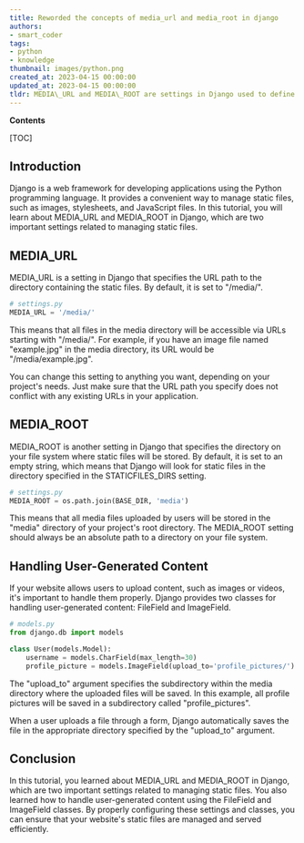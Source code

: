 ```yaml
---
title: Reworded the concepts of media_url and media_root in django
authors:
- smart_coder
tags:
- python
- knowledge
thumbnail: images/python.png
created_at: 2023-04-15 00:00:00
updated_at: 2023-04-15 00:00:00
tldr: MEDIA\_URL and MEDIA\_ROOT are settings in Django used to define the URL and file system path for media files such as images and videos.
---
```


**Contents**

[TOC]

## Introduction
Django is a web framework for developing applications using the Python programming language. It provides a convenient way to manage static files, such as images, stylesheets, and JavaScript files. In this tutorial, you will learn about MEDIA_URL and MEDIA_ROOT in Django, which are two important settings related to managing static files.

## MEDIA_URL

MEDIA_URL is a setting in Django that specifies the URL path to the directory containing the static files. By default, it is set to "/media/".

```python
# settings.py
MEDIA_URL = '/media/'
```

This means that all files in the media directory will be accessible via URLs starting with "/media/". For example, if you have an image file named "example.jpg" in the media directory, its URL would be "/media/example.jpg". 

You can change this setting to anything you want, depending on your project's needs. Just make sure that the URL path you specify does not conflict with any existing URLs in your application.

## MEDIA_ROOT

MEDIA_ROOT is another setting in Django that specifies the directory on your file system where static files will be stored. By default, it is set to an empty string, which means that Django will look for static files in the directory specified in the STATICFILES_DIRS setting.

```python
# settings.py
MEDIA_ROOT = os.path.join(BASE_DIR, 'media')
```

This means that all media files uploaded by users will be stored in the "media" directory of your project's root directory. The MEDIA_ROOT setting should always be an absolute path to a directory on your file system.

## Handling User-Generated Content

If your website allows users to upload content, such as images or videos, it's important to handle them properly. Django provides two classes for handling user-generated content: FileField and ImageField.

```python
# models.py
from django.db import models

class User(models.Model):
    username = models.CharField(max_length=30)
    profile_picture = models.ImageField(upload_to='profile_pictures/')
```

The "upload_to" argument specifies the subdirectory within the media directory where the uploaded files will be saved. In this example, all profile pictures will be saved in a subdirectory called "profile_pictures".

When a user uploads a file through a form, Django automatically saves the file in the appropriate directory specified by the "upload_to" argument.

## Conclusion

In this tutorial, you learned about MEDIA_URL and MEDIA_ROOT in Django, which are two important settings related to managing static files. You also learned how to handle user-generated content using the FileField and ImageField classes. By properly configuring these settings and classes, you can ensure that your website's static files are managed and served efficiently.
